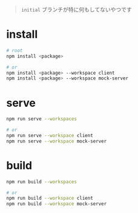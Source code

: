 > `initial` ブランチが特に何もしてないやつです

# install
```bash
# root
npm install <package>

# or
npm install <package> --workspace client
npm install <package> --workspace mock-server

```
# serve
```bash
npm run serve --workspaces

# or
npm run serve --workspace client
npm run serve --workspace mock-server
```
# build
```bash
npm run build --workspaces

# or
npm run build --workspace client
npm run build --workspace mock-server
```
